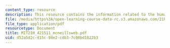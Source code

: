 ```yaml
---
content_type: resource
description: This resource contains the information related to the human web.
file: /media/https%3A/open-learning-course-data-rc.s3.amazonaws.com/21h-421-introduction-to-environmental-history-spring-2011/d52a5d2cd15c94e2cdb37c08bd1822b3_MIT21H_421S11_mcneillsweb.pdf
file_type: application/pdf
resourcetype: Document
title: MIT21H_421S11_mcneillsweb.pdf
uid: d52a5d2c-d15c-94e2-cdb3-7c08bd1822b3
---
```

